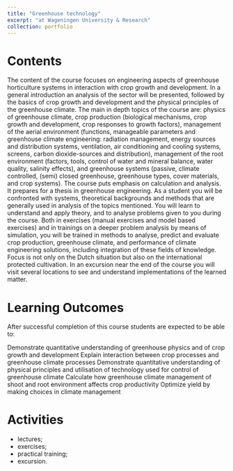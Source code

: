 ```yaml
---
title: "Greenhouse technology"
excerpt: "at Wageningen University & Research"
collection: portfolio
---
```


Contents
=====
The content of the course focuses on engineering aspects of greenhouse horticulture systems in interaction with crop growth and development. In a general introduction an analysis of the sector will be presented, followed by the basics of crop growth and development and the physical principles of the greenhouse climate. The main in depth topics of the course are: physics of greenhouse climate, crop production (biological mechanisms, crop growth and development, crop responses to growth factors), management of the aerial environment (functions, manageable parameters and greenhouse climate engineering: radiation management, energy sources and distribution systems, ventilation, air conditioning and cooling systems, screens, carbon dioxide-sources and distribution), management of the root environment (factors, tools, control of water and mineral balance, water quality, salinity effects), and greenhouse systems (passive, climate controlled, (semi) closed greenhouse, greenhouse types, cover materials, and crop systems). The course puts emphasis on calculation and analysis. It prepares for a thesis in greenhouse engineering.
As a student you will be confronted with systems, theoretical backgrounds and methods that are generally used in analysis of the topics mentioned. You will learn to understand and apply theory, and to analyse problems given to you during the course. Both in exercises (manual exercises and model based exercises) and in trainings on a deeper problem analysis by means of simulation, you will be trained in methods to analyse, predict and evaluate crop production, greenhouse climate, and performance of climate engineering solutions, including integration of these fields of knowledge. Focus is not only on the Dutch situation but also on the international protected cultivation. In an excursion near the end of the course you will visit several locations to see and understand implementations of the learned matter.

Learning Outcomes
=====
After successful completion of this course students are expected to be able to:

Demonstrate quantitative understanding of greenhouse physics and of crop growth and development
Explain interaction between crop processes and greenhouse climate processes
Demonstrate quantitative understanding of physical principles and utilisation of technology used for control of greenhouse climate
Calculate how greenhouse climate management of shoot and root environment affects crop productivity
Optimize yield by making choices in climate management

Activities
=====
- lectures;
- exercises;
- practical training;
- excursion.

